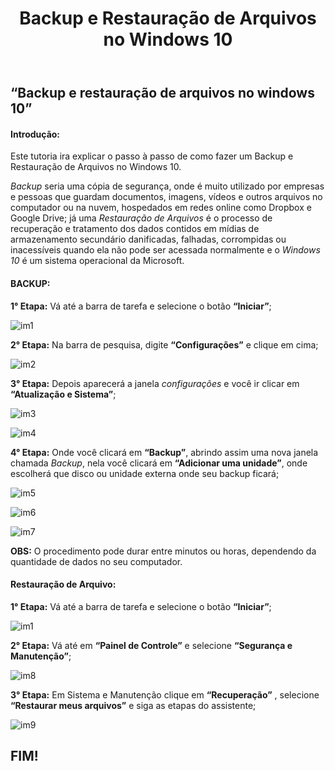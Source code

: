 ﻿---
layout: post
title: "Backup e Restauração de Arquivos no Windows 10"
categories: ['Manutenção']
authors: ['Vitória de Paula camelo'] 
tags: [Backup, Restauração de Arquivos, Windows 10]
description: 'Tutorial de como fazer um Backup e Restauração de Arquivos no Windows 10'
image: Backup.png
---
## **“Backup e restauração de arquivos no windows 10”**

#### **Introdução:** 

Este tutoria ira explicar o passo à passo de como fazer um Backup e Restauração de Arquivos no Windows 10.

*Backup* seria uma cópia de segurança, onde é muito utilizado por empresas e pessoas que guardam documentos, imagens, vídeos e outros arquivos no computador ou na nuvem, hospedados em redes online como Dropbox e Google Drive; já uma *Restauração de Arquivos* é o processo de recuperação e tratamento dos dados contidos em mídias de armazenamento secundário danificadas, falhadas, corrompidas ou inacessíveis quando ela não pode ser acessada normalmente e o *Windows 10* é um sistema operacional da Microsoft.

#### **BACKUP:**

**1° Etapa:** Vá até a barra de tarefa e selecione o botão **“Iniciar”**;

![im1](/42/images/post/im1.png)

**2° Etapa:** Na barra de pesquisa, digite **“Configurações”** e clique em cima;

![im2](/42/images/post/im2.png)

**3° Etapa:**  Depois aparecerá a janela *configurações* e você ir clicar em **“Atualização e Sistema”**;

![im3](/42/images/post/im3.png)

![im4](/42/images/post/im4.png)

**4° Etapa:** Onde você clicará em **“Backup”**, abrindo assim uma nova janela chamada *Backup*, nela você clicará em **“Adicionar uma unidade”**, onde escolherá que disco ou unidade externa onde seu backup ficará;

![im5](/42/images/post/im5.png)

![im6](/42/images/post/im6.png)

![im7](/42/images/post/im7.png)

**OBS:** O procedimento pode durar entre minutos ou horas, dependendo da quantidade de dados no seu computador.

#### **Restauração de Arquivo:**

**1° Etapa:** Vá até a barra de tarefa e selecione o botão **“Iniciar”**;

![im1](/42/images/post/im1.png)

**2° Etapa:** Vá até em **“Painel de Controle”** e selecione **“Segurança e Manutenção”**;

![im8](/42/images/post/im8.png)

**3° Etapa:** Em Sistema e Manutenção clique em **“Recuperação”** , selecione **“Restaurar meus arquivos”** e siga as etapas do assistente;

![im9](/42/images/post/im9.png)

## **FIM!**






